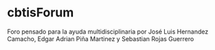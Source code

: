 # cbtisForum
Foro pensado para la ayuda multidisciplinaria por José Luis Hernandez Camacho, Edgar Adrian Piña Martinez y Sebastian Rojas Guerrero
